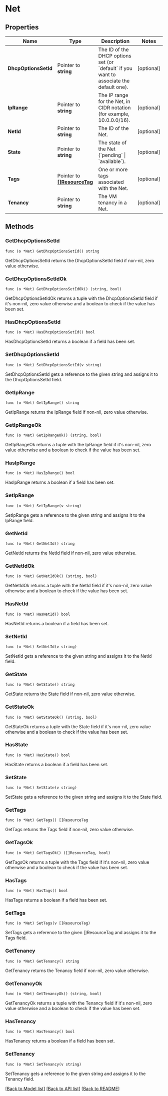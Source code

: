 # Net

## Properties

Name | Type | Description | Notes
------------ | ------------- | ------------- | -------------
**DhcpOptionsSetId** | Pointer to **string** | The ID of the DHCP options set (or &#x60;default&#x60; if you want to associate the default one). | [optional] 
**IpRange** | Pointer to **string** | The IP range for the Net, in CIDR notation (for example, 10.0.0.0/16). | [optional] 
**NetId** | Pointer to **string** | The ID of the Net. | [optional] 
**State** | Pointer to **string** | The state of the Net (&#x60;pending&#x60; \\| &#x60;available&#x60;). | [optional] 
**Tags** | Pointer to [**[]ResourceTag**](ResourceTag.md) | One or more tags associated with the Net. | [optional] 
**Tenancy** | Pointer to **string** | The VM tenancy in a Net. | [optional] 

## Methods

### GetDhcpOptionsSetId

`func (o *Net) GetDhcpOptionsSetId() string`

GetDhcpOptionsSetId returns the DhcpOptionsSetId field if non-nil, zero value otherwise.

### GetDhcpOptionsSetIdOk

`func (o *Net) GetDhcpOptionsSetIdOk() (string, bool)`

GetDhcpOptionsSetIdOk returns a tuple with the DhcpOptionsSetId field if it's non-nil, zero value otherwise
and a boolean to check if the value has been set.

### HasDhcpOptionsSetId

`func (o *Net) HasDhcpOptionsSetId() bool`

HasDhcpOptionsSetId returns a boolean if a field has been set.

### SetDhcpOptionsSetId

`func (o *Net) SetDhcpOptionsSetId(v string)`

SetDhcpOptionsSetId gets a reference to the given string and assigns it to the DhcpOptionsSetId field.

### GetIpRange

`func (o *Net) GetIpRange() string`

GetIpRange returns the IpRange field if non-nil, zero value otherwise.

### GetIpRangeOk

`func (o *Net) GetIpRangeOk() (string, bool)`

GetIpRangeOk returns a tuple with the IpRange field if it's non-nil, zero value otherwise
and a boolean to check if the value has been set.

### HasIpRange

`func (o *Net) HasIpRange() bool`

HasIpRange returns a boolean if a field has been set.

### SetIpRange

`func (o *Net) SetIpRange(v string)`

SetIpRange gets a reference to the given string and assigns it to the IpRange field.

### GetNetId

`func (o *Net) GetNetId() string`

GetNetId returns the NetId field if non-nil, zero value otherwise.

### GetNetIdOk

`func (o *Net) GetNetIdOk() (string, bool)`

GetNetIdOk returns a tuple with the NetId field if it's non-nil, zero value otherwise
and a boolean to check if the value has been set.

### HasNetId

`func (o *Net) HasNetId() bool`

HasNetId returns a boolean if a field has been set.

### SetNetId

`func (o *Net) SetNetId(v string)`

SetNetId gets a reference to the given string and assigns it to the NetId field.

### GetState

`func (o *Net) GetState() string`

GetState returns the State field if non-nil, zero value otherwise.

### GetStateOk

`func (o *Net) GetStateOk() (string, bool)`

GetStateOk returns a tuple with the State field if it's non-nil, zero value otherwise
and a boolean to check if the value has been set.

### HasState

`func (o *Net) HasState() bool`

HasState returns a boolean if a field has been set.

### SetState

`func (o *Net) SetState(v string)`

SetState gets a reference to the given string and assigns it to the State field.

### GetTags

`func (o *Net) GetTags() []ResourceTag`

GetTags returns the Tags field if non-nil, zero value otherwise.

### GetTagsOk

`func (o *Net) GetTagsOk() ([]ResourceTag, bool)`

GetTagsOk returns a tuple with the Tags field if it's non-nil, zero value otherwise
and a boolean to check if the value has been set.

### HasTags

`func (o *Net) HasTags() bool`

HasTags returns a boolean if a field has been set.

### SetTags

`func (o *Net) SetTags(v []ResourceTag)`

SetTags gets a reference to the given []ResourceTag and assigns it to the Tags field.

### GetTenancy

`func (o *Net) GetTenancy() string`

GetTenancy returns the Tenancy field if non-nil, zero value otherwise.

### GetTenancyOk

`func (o *Net) GetTenancyOk() (string, bool)`

GetTenancyOk returns a tuple with the Tenancy field if it's non-nil, zero value otherwise
and a boolean to check if the value has been set.

### HasTenancy

`func (o *Net) HasTenancy() bool`

HasTenancy returns a boolean if a field has been set.

### SetTenancy

`func (o *Net) SetTenancy(v string)`

SetTenancy gets a reference to the given string and assigns it to the Tenancy field.


[[Back to Model list]](../README.md#documentation-for-models) [[Back to API list]](../README.md#documentation-for-api-endpoints) [[Back to README]](../README.md)


